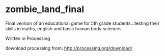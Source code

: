 zombie_land_final
=================

Final version of an educational game for 5th grade students...testing their skills in maths, english and basic human body sciences

Written in Processing

download processing from: http://processing.org/download/
